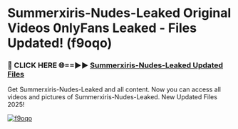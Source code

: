 # Summerxiris-Nudes-Leaked Original Videos 0nlyFans Leaked - Files Updated! (f9oqo)

<h3>🔴 CLICK HERE 🌐==►► <a href="https://tinyurl.com/4mcuefdz" rel="nofollow">Summerxiris-Nudes-Leaked Updated Files</a></h3>

Get Summerxiris-Nudes-Leaked and all content. Now you can access all videos and pictures of Summerxiris-Nudes-Leaked. New Updated Files 2025!

[![f9oqo](https://i.imgur.com/StAQSOY.gif)](https://tinyurl.com/4mcuefdz)
